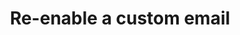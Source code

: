 ---
# -------------------------- #
#      ENDPOINT DETAILS      #
# -------------------------- #

product-type: "connect"
content-type: "api-endpoint"
endpoint: "notifications"
key: "enable-custom-notification-recipient"
version: "1"


# -------------------------- #
#       METHOD DETAILS       #
# -------------------------- #

title: "Re-enable a custom email"
method: "put"
short-url: |
  {{ api.core-objects.notifications.custom-emails.re-enable.name | flatify }}
full-url: |
  {{ api.base-url }}{{ endpoint.short-url | flatify }}
short: "{{ api.core-objects.notifications.custom-emails.re-enable.description }}"
description: |
  {{ api.core-objects.notifications.custom-emails.re-enable.description }}
  **Note**: To use this endpoint, your Stitch plan must include access to the [Custom notification list]({{ link.account.customize-notifications | prepend: site.baseurl }}) feature.


# -------------------------- #
#       METHOD ARGUMENTS     #
# -------------------------- #

arguments:
  - name: "id"
    required: true
    type: "path parameter"
    description: "A path parameter corresponding to the unique ID of the custom notification recipient to be re-enabled."
    example-value: |
      22
  - name: "disabled_at"
    required: true
    type: "null"
    description: |
      **To re-enable a custom notification recipient**, this value must be `null`.
    example-value: |
      null

# -------------------------- #
#           RETURNS          #
# -------------------------- #

returns: |
  If successful, the API will return a status of <code class="api success">200 OK</code> and single object with a `disabled_at` property with a `null` value.


# ------------------------------ #
#   EXAMPLE REQUEST & RESPONSES  #
# ------------------------------ #

examples:
  - type: "Request"
    language: "json"
    code: |
      {% assign right-bracket = "}" %}
      curl -X {{ endpoint.method | upcase }} {{ endpoint.full-url | flatify | replace: "{id","22" | remove: right-bracket | strip_newlines }}
           -H "Authorization: Bearer <ACCESS_TOKEN>" 
           -H "Content-Type: application/json"
           -d "{
                 "disabled_at": null
               }"

  - type: "Responses"
    language: "json"
    code: |
      {
        "disabled_at": null
      }

  - type: "Errors"
    error-file: "custom-email-notifications"
  # The errors live in: _data/connect/response-codes/custom-email-notifications.yml
---